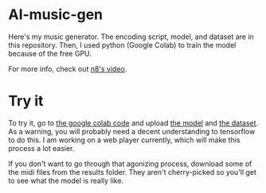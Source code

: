 # AI-music-gen
Here's my music generator. The encoding script, model, and dataset are in this repository. Then, I used python (Google Colab) to train the model because of the free GPU.

For more info, check out [n8's video](https://www.youtube.com/watch?v=sIwHcSgpN7o).

# Try it
To try it, go to [the google colab code](https://colab.research.google.com/drive/1FLmNu19Dgjz87F0KqvZPsJnl9RhKOe7Z?usp=sharing) and upload [the model](https://github.com/i8sumPi/AI-music-gen/tree/main/model) and [the dataset](https://github.com/i8sumPi/AI-music-gen/blob/main/as_csv.csv). As a warning, you will probably need a decent understanding to tensorflow to do this. I am working on a web player currently, which will make this process a lot easier.

If you don't want to go through that agonizing process, download some of the midi files from the results folder. They aren't cherry-picked so you'll get to see what the model is really like.
